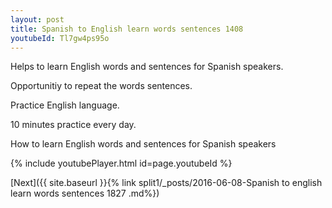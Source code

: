 ```yaml
---
layout: post
title: Spanish to English learn words sentences 1408 
youtubeId: Tl7gw4ps95o
---
```

 
 
Helps to learn English words and sentences for Spanish speakers.

Opportunitiy to repeat the words sentences. 

Practice English language. 
 
10 minutes practice every day. 
 
How to learn English words and sentences for Spanish speakers 
 
{% include youtubePlayer.html id=page.youtubeId %}
 
 
[Next]({{ site.baseurl }}{% link  split1/_posts/2016-06-08-Spanish to english learn words sentences 1827 .md%})
 
